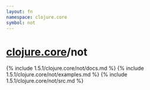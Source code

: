 ```yaml
---
layout: fn
namespace: clojure.core
symbol: not
---
```


# [clojure.core](../)/not

{% include 1.5.1/clojure.core/not/docs.md %}
{% include 1.5.1/clojure.core/not/examples.md %}
{% include 1.5.1/clojure.core/not/src.md %}

